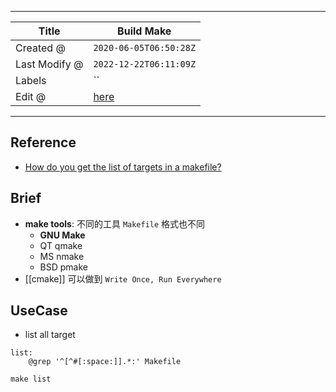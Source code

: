 -----

| Title         | Build Make                                          |
| ------------- | --------------------------------------------------- |
| Created @     | `2020-06-05T06:50:28Z`                              |
| Last Modify @ | `2022-12-22T06:11:09Z`                              |
| Labels        | \`\`                                                |
| Edit @        | [here](https://github.com/junxnone/xwiki/issues/63) |

-----

## Reference

  - [How do you get the list of targets in a
    makefile?](https://stackoverflow.com/questions/4219255/how-do-you-get-the-list-of-targets-in-a-makefile)

## Brief

  - **make tools**: 不同的工具 `Makefile` 格式也不同
      - **GNU Make**
      - QT qmake
      - MS nmake
      - BSD pmake
  - \[\[cmake\]\] 可以做到 `Write Once, Run Everywhere`

## UseCase

  - list all target

<!-- end list -->

    list:
        @grep '^[^#[:space:]].*:' Makefile

    make list
